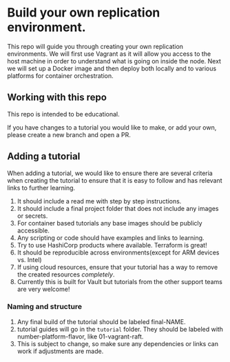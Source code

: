 # Build your own replication environment.

This repo will guide you through creating your own replication environments. We will first use Vagrant as it will allow you access to the host machine in order to understand what is going on inside the node. Next we will set up a Docker image and then deploy both locally and to various platforms for container orchestration.

## Working with this repo

This repo is intended to be educational. 

If you have changes to a tutorial you would like to make, or add your own, please create a new branch and open a PR. 


## Adding a tutorial

When adding a tutorial, we would like to ensure there are several criteria when creating the tutorial to ensure that it is easy to follow and has relevant links to further learning.

1. It should include a read me with step by step instructions. 
2. It should include a final project folder that does not include any images or secrets.
3. For container based tutorials any base images should be publicly accessible.
4. Any scripting or code should have examples and links to learning.
5. Try to use HashiCorp products where available. Terraform is great!
6. It should be reproducible across environments(except for ARM devices vs. Intel)
7. If using cloud resources, ensure that your tutorial has a way to remove the created resources _completely_.
8. Currently this is built for Vault but tutorials from the other support teams are very welcome!

### Naming and structure

1. Any final build of the tutorial should be labeled final-NAME.
2. tutorial guides will go in the `tutorial` folder. They should be labeled with number-platform-flavor, like 01-vagrant-raft.
3. This is subject to change, so make sure any dependencies or links can work if adjustments are made.